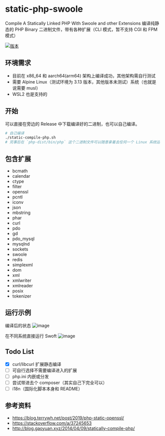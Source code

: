 # static-php-swoole
Compile A Statically Linked PHP With Swoole and other Extensions
编译纯静态的 PHP Binary 二进制文件，带有各种扩展（CLI 模式，暂不支持 CGI 和 FPM 模式）

[![版本](https://img.shields.io/badge/version-1.1.1-green.svg)]()

## 环境需求
- 目前在 x86_64 和 aarch64(arm64) 架构上编译成功，其他架构需自行测试
- 需要 Alpine Linux（测试环境为 3.13 版本，其他版本未测试）系统（也就是说需要 musl）
- WSL2 也是支持的

## 开始
可以直接在旁边的 Release 中下载编译好的二进制，也可以自己编译。
```bash
# 自己编译
./static-compile-php.sh
# 完事后在 `php-dist/bin/php` 这个二进制文件可以随意拿着去任何一个 Linux 系统运行了！
```

## 包含扩展
- bcmath
- calendar
- ctype
- filter
- openssl
- pcntl
- iconv
- json
- mbstring
- phar
- curl
- pdo
- gd
- pdo_mysql
- mysqlnd
- sockets
- swoole
- redis
- simplexml
- dom
- xml
- xmlwriter
- xmlreader
- posix
- tokenizer

## 运行示例
编译后的状态
![image](https://user-images.githubusercontent.com/20330940/116291663-6df47580-a7c7-11eb-8df3-6340c6f87055.png)

在不同系统直接运行 Swoft
![image](https://user-images.githubusercontent.com/20330940/116053161-f16d7400-a6ac-11eb-87b8-e510c6454861.png)

## Todo List
- [X] curl/libcurl 扩展静态编译
- [ ] 可自行选择不需要编译进入的扩展
- [ ] php.ini 内嵌或分发
- [ ] 尝试带进去个 composer（其实自己下完全可以）
- [ ] i18n（国际化脚本本身和 README）

## 参考资料
- <https://blog.terrywh.net/post/2019/php-static-openssl/>
- <https://stackoverflow.com/a/37245653>
- <http://blog.gaoyuan.xyz/2014/04/09/statically-compile-php/>
